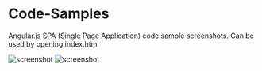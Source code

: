 # Code-Samples

Angular.js SPA (Single Page Application) code sample screenshots. Can be used by opening index.html

![screenshot](https://user-images.githubusercontent.com/8302413/33517580-cc395346-d754-11e7-9cce-9f6faad44ccd.png)
![screenshot](https://user-images.githubusercontent.com/8302413/33517609-422d053e-d755-11e7-8b4c-6542c7362e53.png)

